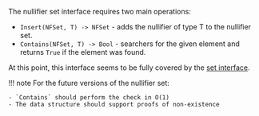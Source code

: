 
The nullifier set interface requires two main operations:

- `Insert(NFSet, T) -> NFSet` - adds the nullifier of type T to the nullifier set.
- `Contains(NFSet, T) -> Bool` - searchers for the given element and returns `True` if the element was found. 

At this point, this interface seems to be fully covered by the [set interface](./set.md).

!!! note
    For the future versions of the nullifier set:

    - `Contains` should perform the check in O(1)
    - The data structure should support proofs of non-existence

